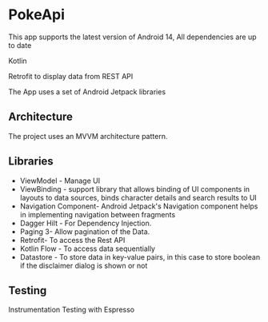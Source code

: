 # PokeApi

This app supports the latest version of Android 14, All dependencies are up to date

Kotlin

Retrofit to display data from REST API

The App uses a set of Android Jetpack libraries

## Architecture
The project uses an MVVM architecture pattern.


## Libraries
* ViewModel - Manage UI
* ViewBinding - support library that
  allows binding of UI components in layouts to data sources, binds character details and search results to UI
* Navigation Component- Android Jetpack's Navigation component helps in implementing navigation between fragments
* Dagger Hilt - For Dependency Injection.
* Paging 3- Allow pagination of the Data.
* Retrofit- To access the Rest API
* Kotlin Flow - To access data sequentially
* Datastore - To store data
  in key-value pairs, in this case to store boolean if the disclaimer dialog is shown or not

## Testing
Instrumentation Testing with Espresso

